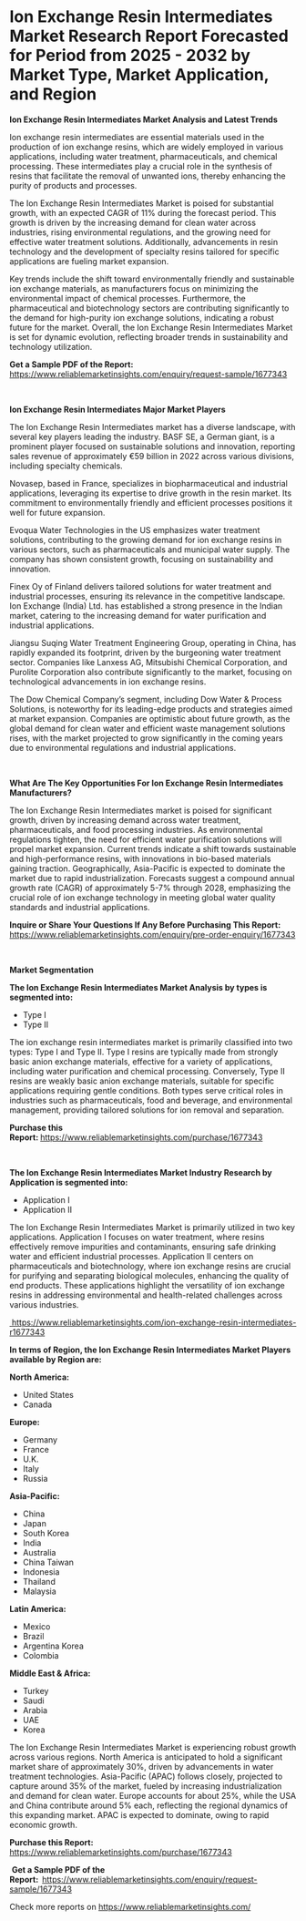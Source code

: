 <p><h1>Ion Exchange Resin Intermediates Market Research Report Forecasted for Period from 2025 -  2032 by Market Type, Market Application, and Region</h1></p><p><strong>Ion Exchange Resin Intermediates Market Analysis and Latest Trends</strong></p>
<p><p>Ion exchange resin intermediates are essential materials used in the production of ion exchange resins, which are widely employed in various applications, including water treatment, pharmaceuticals, and chemical processing. These intermediates play a crucial role in the synthesis of resins that facilitate the removal of unwanted ions, thereby enhancing the purity of products and processes.</p><p>The Ion Exchange Resin Intermediates Market is poised for substantial growth, with an expected CAGR of 11% during the forecast period. This growth is driven by the increasing demand for clean water across industries, rising environmental regulations, and the growing need for effective water treatment solutions. Additionally, advancements in resin technology and the development of specialty resins tailored for specific applications are fueling market expansion.</p><p>Key trends include the shift toward environmentally friendly and sustainable ion exchange materials, as manufacturers focus on minimizing the environmental impact of chemical processes. Furthermore, the pharmaceutical and biotechnology sectors are contributing significantly to the demand for high-purity ion exchange solutions, indicating a robust future for the market. Overall, the Ion Exchange Resin Intermediates Market is set for dynamic evolution, reflecting broader trends in sustainability and technology utilization.</p></p>
<p><strong>Get a Sample PDF of the Report:&nbsp;</strong> <a href="https://www.reliablemarketinsights.com/enquiry/request-sample/1677343?utm_campaign=2532&utm_medium=2&utm_source=Github&utm_content=ia&utm_term=24032025&utm_id=ion-exchange-resin-intermediates">https://www.reliablemarketinsights.com/enquiry/request-sample/1677343</a></p>
<p>&nbsp;</p>
<p><strong>Ion Exchange Resin Intermediates Major Market Players</strong></p>
<p><p>The Ion Exchange Resin Intermediates market has a diverse landscape, with several key players leading the industry. BASF SE, a German giant, is a prominent player focused on sustainable solutions and innovation, reporting sales revenue of approximately €59 billion in 2022 across various divisions, including specialty chemicals.</p><p>Novasep, based in France, specializes in biopharmaceutical and industrial applications, leveraging its expertise to drive growth in the resin market. Its commitment to environmentally friendly and efficient processes positions it well for future expansion.</p><p>Evoqua Water Technologies in the US emphasizes water treatment solutions, contributing to the growing demand for ion exchange resins in various sectors, such as pharmaceuticals and municipal water supply. The company has shown consistent growth, focusing on sustainability and innovation.</p><p>Finex Oy of Finland delivers tailored solutions for water treatment and industrial processes, ensuring its relevance in the competitive landscape. Ion Exchange (India) Ltd. has established a strong presence in the Indian market, catering to the increasing demand for water purification and industrial applications.</p><p>Jiangsu Suqing Water Treatment Engineering Group, operating in China, has rapidly expanded its footprint, driven by the burgeoning water treatment sector. Companies like Lanxess AG, Mitsubishi Chemical Corporation, and Purolite Corporation also contribute significantly to the market, focusing on technological advancements in ion exchange resins.</p><p>The Dow Chemical Company’s segment, including Dow Water & Process Solutions, is noteworthy for its leading-edge products and strategies aimed at market expansion. Companies are optimistic about future growth, as the global demand for clean water and efficient waste management solutions rises, with the market projected to grow significantly in the coming years due to environmental regulations and industrial applications.</p></p>
<p>&nbsp;</p>
<p><strong>What Are The Key Opportunities For Ion Exchange Resin Intermediates Manufacturers?</strong></p>
<p><p>The Ion Exchange Resin Intermediates market is poised for significant growth, driven by increasing demand across water treatment, pharmaceuticals, and food processing industries. As environmental regulations tighten, the need for efficient water purification solutions will propel market expansion. Current trends indicate a shift towards sustainable and high-performance resins, with innovations in bio-based materials gaining traction. Geographically, Asia-Pacific is expected to dominate the market due to rapid industrialization. Forecasts suggest a compound annual growth rate (CAGR) of approximately 5-7% through 2028, emphasizing the crucial role of ion exchange technology in meeting global water quality standards and industrial applications.</p></p>
<p><strong>Inquire or Share Your Questions If Any Before Purchasing This Report:</strong> <a href="https://www.reliablemarketinsights.com/enquiry/pre-order-enquiry/1677343?utm_campaign=2532&utm_medium=2&utm_source=Github&utm_content=ia&utm_term=24032025&utm_id=ion-exchange-resin-intermediates">https://www.reliablemarketinsights.com/enquiry/pre-order-enquiry/1677343</a></p>
<p>&nbsp;</p>
<p><strong>Market Segmentation</strong></p>
<p><strong>The Ion Exchange Resin Intermediates Market Analysis by types is segmented into:</strong></p>
<p><ul><li>Type I</li><li>Type II</li></ul></p>
<p><p>The ion exchange resin intermediates market is primarily classified into two types: Type I and Type II. Type I resins are typically made from strongly basic anion exchange materials, effective for a variety of applications, including water purification and chemical processing. Conversely, Type II resins are weakly basic anion exchange materials, suitable for specific applications requiring gentle conditions. Both types serve critical roles in industries such as pharmaceuticals, food and beverage, and environmental management, providing tailored solutions for ion removal and separation.</p></p>
<p><strong>Purchase this Report:&nbsp;</strong><a href="https://www.reliablemarketinsights.com/purchase/1677343?utm_campaign=2532&utm_medium=2&utm_source=Github&utm_content=ia&utm_term=24032025&utm_id=ion-exchange-resin-intermediates">https://www.reliablemarketinsights.com/purchase/1677343</a></p>
<p>&nbsp;</p>
<p><strong>The Ion Exchange Resin Intermediates Market Industry Research by Application is segmented into:</strong></p>
<p><ul><li>Application I</li><li>Application II</li></ul></p>
<p><p>The Ion Exchange Resin Intermediates Market is primarily utilized in two key applications. Application I focuses on water treatment, where resins effectively remove impurities and contaminants, ensuring safe drinking water and efficient industrial processes. Application II centers on pharmaceuticals and biotechnology, where ion exchange resins are crucial for purifying and separating biological molecules, enhancing the quality of end products. These applications highlight the versatility of ion exchange resins in addressing environmental and health-related challenges across various industries.</p></p>
<p><a href="https://www.reliablemarketinsights.com/ion-exchange-resin-intermediates-r1677343?utm_campaign=2532&utm_medium=2&utm_source=Github&utm_content=ia&utm_term=24032025&utm_id=ion-exchange-resin-intermediates">&nbsp;https://www.reliablemarketinsights.com/ion-exchange-resin-intermediates-r1677343</a></p>
<p><strong>In terms of Region, the Ion Exchange Resin Intermediates Market Players available by Region are:</strong></p>
<p>
    <p> <strong> North America: </strong>
        <ul>
            <li>United States</li>
            <li>Canada</li>
        </ul>
        </p> 
    <p> <strong> Europe: </strong>
        <ul>
            <li>Germany</li>
            <li>France</li>
            <li>U.K.</li>
            <li>Italy</li>
            <li>Russia</li>
        </ul>
        </p> 
    <p> <strong> Asia-Pacific: </strong>
        <ul>
            <li>China</li>
            <li>Japan</li>
            <li>South Korea</li>
            <li>India</li>
            <li>Australia</li>
            <li>China Taiwan</li>
            <li>Indonesia</li>
            <li>Thailand</li>
            <li>Malaysia</li>
        </ul>
        </p> 
    <p> <strong> Latin America: </strong>
        <ul>
            <li>Mexico</li>
            <li>Brazil</li>
            <li>Argentina Korea</li>
            <li>Colombia</li>
        </ul>
        </p> 
    <p> <strong> Middle East & Africa: </strong>
        <ul>
            <li>Turkey</li>
            <li>Saudi</li>
            <li>Arabia</li>
            <li>UAE</li>
            <li>Korea</li>
        </ul>
    </p>
    </p>
<p><p>The Ion Exchange Resin Intermediates Market is experiencing robust growth across various regions. North America is anticipated to hold a significant market share of approximately 30%, driven by advancements in water treatment technologies. Asia-Pacific (APAC) follows closely, projected to capture around 35% of the market, fueled by increasing industrialization and demand for clean water. Europe accounts for about 25%, while the USA and China contribute around 5% each, reflecting the regional dynamics of this expanding market. APAC is expected to dominate, owing to rapid economic growth.</p></p>
<p><strong>Purchase this Report: </strong><a href="https://www.reliablemarketinsights.com/purchase/1677343?utm_campaign=2532&utm_medium=2&utm_source=Github&utm_content=ia&utm_term=24032025&utm_id=ion-exchange-resin-intermediates">https://www.reliablemarketinsights.com/purchase/1677343</a></p>
<p>&nbsp;<strong>Get a Sample PDF of the Report:&nbsp;&nbsp;</strong><a href="https://www.reliablemarketinsights.com/enquiry/request-sample/1677343?utm_campaign=2532&utm_medium=2&utm_source=Github&utm_content=ia&utm_term=24032025&utm_id=ion-exchange-resin-intermediates">https://www.reliablemarketinsights.com/enquiry/request-sample/1677343</a></p>
<p><strong></strong></p>
<p>Check more reports on <a href="https://www.reliablemarketinsights.com/?utm_campaign=2532&utm_medium=2&utm_source=Github&utm_content=ia&utm_term=24032025&utm_id=ion-exchange-resin-intermediates">https://www.reliablemarketinsights.com/</a></p>